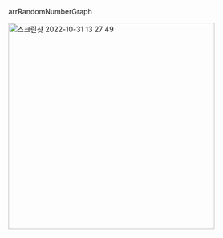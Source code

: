 
arrRandomNumberGraph

<img width="411" alt="스크린샷 2022-10-31 13 27 49" src="https://user-images.githubusercontent.com/67450169/199022777-0657831e-0fa8-4640-8090-d3c822b33d3f.png">
